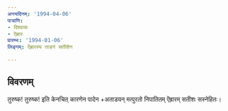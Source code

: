 ```yaml
---
अन्त्यदिनम्: '1994-04-06'
पात्राणि:
- विश्वासः
- ऎह्रारः
प्रारम्भः: '1994-01-06'
लिङ्गम्: ऎह्रारस्य ताडनं सतीशेन

---
```


## विवरणम्
तुरुष्क! तुरुष्क! इति केनचित् कारणेन पादेन +अताडयन् मत्पुरतो निपातितम् ऎह्रारम् सतीशः सस्नेहितः।

